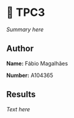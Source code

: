 # 📝 TPC3

*Summary here*

## Author
<p><strong>Name:</strong> Fábio Magalhães</p>
<p><strong>Number:</strong> A104365</p>

## Results
*Text here*
